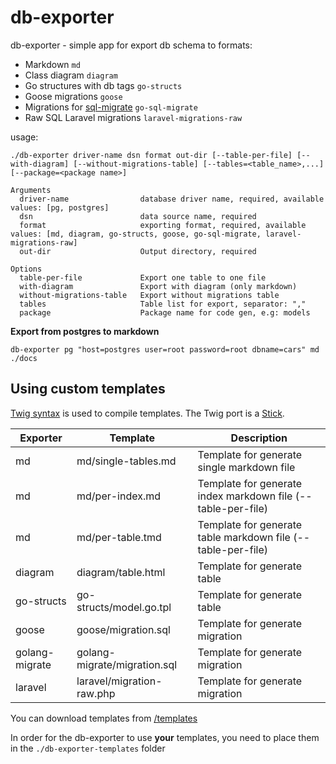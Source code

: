 # db-exporter

db-exporter - simple app for export db schema to formats:
* Markdown `md`
* Class diagram `diagram`
* Go structures with db tags `go-structs`
* Goose migrations `goose`
* Migrations for [sql-migrate](https://github.com/rubenv/sql-migrate) `go-sql-migrate`
* Raw SQL Laravel migrations `laravel-migrations-raw`

usage:
```text
./db-exporter driver-name dsn format out-dir [--table-per-file] [--with-diagram] [--without-migrations-table] [--tables=<table_name>,...] [--package=<package name>]

Arguments
  driver-name                database driver name, required, available values: [pg, postgres]
  dsn                        data source name, required
  format                     exporting format, required, available values: [md, diagram, go-structs, goose, go-sql-migrate, laravel-migrations-raw]
  out-dir                    Output directory, required

Options
  table-per-file             Export one table to one file
  with-diagram               Export with diagram (only markdown)
  without-migrations-table   Export without migrations table
  tables                     Table list for export, separator: ","
  package                    Package name for code gen, e.g: models
```

**Export from postgres to markdown**

```db-exporter pg "host=postgres user=root password=root dbname=cars" md ./docs```

## Using custom templates

[Twig syntax](https://twig.symfony.com) is used to compile templates. The Twig port is a [Stick](https://github.com/tyler-sommer/stick).

| Exporter       | Template                     | Description                                                  |
|----------------|------------------------------|--------------------------------------------------------------|
| md             | md/single-tables.md          | Template for generate single markdown file                   |
| md             | md/per-index.md              | Template for generate index markdown file (--table-per-file) |
| md             | md/per-table.tmd             | Template for generate table markdown file (--table-per-file) |
| diagram        | diagram/table.html           | Template for generate table                                  |
| go-structs     | go-structs/model.go.tpl      | Template for generate table                                  |
| goose          | goose/migration.sql          | Template for generate migration                              |
| golang-migrate | golang-migrate/migration.sql | Template for generate migration                              |
| laravel        | laravel/migration-raw.php    | Template for generate migration                              |

You can download templates from [/templates](./templates)

In order for the db-exporter to use **your** templates, you need to place them in the `./db-exporter-templates` folder

